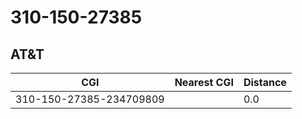# 310-150-27385
## AT&T


| CGI | Nearest CGI | Distance |
|-----|-------------|----------|
| 310-150-27385-234709809 |  | 0.0 |
